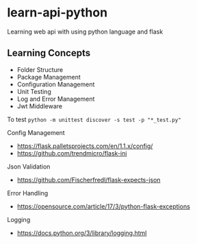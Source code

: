 # learn-api-python
Learning web api with using python language and flask

## Learning Concepts
- Folder Structure
- Package Management
- Configuration Management
- Unit Testing 
- Log and Error Management
- Jwt Middleware

To test
``` python -m unittest discover -s test -p "*_test.py" ```

Config Management
- https://flask.palletsprojects.com/en/1.1.x/config/
- https://github.com/trendmicro/flask-ini

Json Validation 
- https://github.com/Fischerfredl/flask-expects-json

Error Handling
- https://opensource.com/article/17/3/python-flask-exceptions

Logging
- https://docs.python.org/3/library/logging.html
